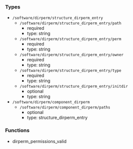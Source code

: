 ### Types

- `/software/dirperm/structure_dirperm_entry`
    - `/software/dirperm/structure_dirperm_entry/path`
        - required
        - type: string
    - `/software/dirperm/structure_dirperm_entry/perm`
        - required
        - type: string
    - `/software/dirperm/structure_dirperm_entry/owner`
        - required
        - type: string
    - `/software/dirperm/structure_dirperm_entry/type`
        - required
        - type: string
    - `/software/dirperm/structure_dirperm_entry/initdir`
        - optional
        - type: string
- `/software/dirperm/component_dirperm`
    - `/software/dirperm/component_dirperm/paths`
        - optional
        - type: structure_dirperm_entry

### Functions

  - dirperm_permissions_valid
